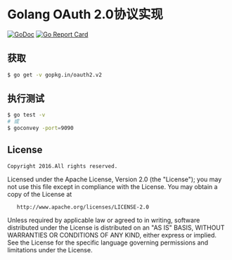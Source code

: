 Golang OAuth 2.0协议实现
========================

[![GoDoc](https://godoc.org/gopkg.in/oauth2.v2?status.svg)](https://godoc.org/gopkg.in/oauth2.v2)
[![Go Report Card](https://goreportcard.com/badge/gopkg.in/oauth2.v2)](https://goreportcard.com/report/gopkg.in/oauth2.v2)

获取
----

```bash
$ go get -v gopkg.in/oauth2.v2
```

执行测试
-------

```bash
$ go test -v
# 或
$ goconvey -port=9090
```

License
-------

```
Copyright 2016.All rights reserved.
```

Licensed under the Apache License, Version 2.0 (the "License"); you may not use this file except in compliance with the License. You may obtain a copy of the License at

```
   http://www.apache.org/licenses/LICENSE-2.0
```

Unless required by applicable law or agreed to in writing, software distributed under the License is distributed on an "AS IS" BASIS, WITHOUT WARRANTIES OR CONDITIONS OF ANY KIND, either express or implied. See the License for the specific language governing permissions and limitations under the License.
